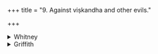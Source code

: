 +++
title = "9. Against viṣkandha and other evils."

+++

<details><summary>Whitney</summary>

### Comment
Found in Pāipp. iii. (with vs. 6 at the beginning). Used by Kāuś. (43. 1) in a charm against demons and the hindrances caused by them.


### Translations
Translated: Weber, xvii. 215; Griffith, i. 91; Bloomfield, 67, 339.
</details>

<details><summary>Griffith</summary>

A charm against rheumatism (vishkondha)
</details>

